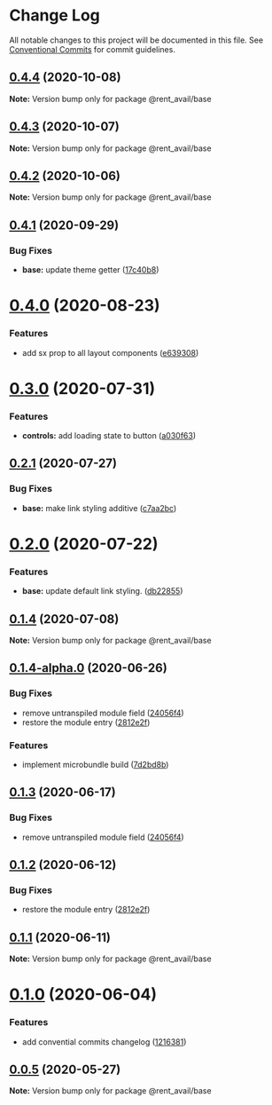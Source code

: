 # Change Log

All notable changes to this project will be documented in this file.
See [Conventional Commits](https://conventionalcommits.org) for commit guidelines.

## [0.4.4](https://github.com/rentalutions/elements/compare/@rent_avail/base@0.4.3...@rent_avail/base@0.4.4) (2020-10-08)

**Note:** Version bump only for package @rent_avail/base





## [0.4.3](https://github.com/rentalutions/elements/compare/@rent_avail/base@0.4.2...@rent_avail/base@0.4.3) (2020-10-07)

**Note:** Version bump only for package @rent_avail/base





## [0.4.2](https://github.com/rentalutions/elements/compare/@rent_avail/base@0.4.1...@rent_avail/base@0.4.2) (2020-10-06)

**Note:** Version bump only for package @rent_avail/base





## [0.4.1](https://github.com/rentalutions/elements/compare/@rent_avail/base@0.4.0...@rent_avail/base@0.4.1) (2020-09-29)


### Bug Fixes

* **base:** update theme getter ([17c40b8](https://github.com/rentalutions/elements/commit/17c40b8a2ae1f75168c8bc13d2283d7701552119))





# [0.4.0](https://github.com/rentalutions/elements/compare/@rent_avail/base@0.3.0...@rent_avail/base@0.4.0) (2020-08-23)


### Features

* add sx prop to all layout components ([e639308](https://github.com/rentalutions/elements/commit/e639308edde33c4a0be6853266782ac86d8d5d9a))





# [0.3.0](https://github.com/rentalutions/elements/compare/@rent_avail/base@0.2.1...@rent_avail/base@0.3.0) (2020-07-31)


### Features

* **controls:** add loading state to button ([a030f63](https://github.com/rentalutions/elements/commit/a030f63bfc3587b2c0fa920ae323628f7df4a421))





## [0.2.1](https://github.com/rentalutions/elements/compare/@rent_avail/base@0.2.0...@rent_avail/base@0.2.1) (2020-07-27)


### Bug Fixes

* **base:** make link styling additive ([c7aa2bc](https://github.com/rentalutions/elements/commit/c7aa2bca5b7d66a296367bb15089236c5e26809a))





# [0.2.0](https://github.com/rentalutions/elements/compare/@rent_avail/base@0.1.4...@rent_avail/base@0.2.0) (2020-07-22)


### Features

* **base:** update default link styling. ([db22855](https://github.com/rentalutions/elements/commit/db22855c7ffc8360e021190a7b73ada0b7553239))





## [0.1.4](https://github.com/rentalutions/elements/compare/@rent_avail/base@0.1.4-alpha.0...@rent_avail/base@0.1.4) (2020-07-08)

**Note:** Version bump only for package @rent_avail/base





## [0.1.4-alpha.0](https://github.com/rentalutions/elements/compare/@rent_avail/base@0.1.0...@rent_avail/base@0.1.4-alpha.0) (2020-06-26)


### Bug Fixes

* remove untranspiled module field ([24056f4](https://github.com/rentalutions/elements/commit/24056f4dcc4ab05fc8d0c604a0630d7b3a8aca3c))
* restore the module entry ([2812e2f](https://github.com/rentalutions/elements/commit/2812e2f5d71068ce37a8511d9b8c527b5d63efae))


### Features

* implement microbundle build ([7d2bd8b](https://github.com/rentalutions/elements/commit/7d2bd8b20990211f6d048a3f393d78ac15ce0142))





## [0.1.3](https://github.com/rentalutions/elements/compare/@rent_avail/base@0.1.2...@rent_avail/base@0.1.3) (2020-06-17)


### Bug Fixes

* remove untranspiled module field ([24056f4](https://github.com/rentalutions/elements/commit/24056f4dcc4ab05fc8d0c604a0630d7b3a8aca3c))





## [0.1.2](https://github.com/rentalutions/elements/compare/@rent_avail/base@0.1.1...@rent_avail/base@0.1.2) (2020-06-12)


### Bug Fixes

* restore the module entry ([2812e2f](https://github.com/rentalutions/elements/commit/2812e2f5d71068ce37a8511d9b8c527b5d63efae))





## [0.1.1](https://github.com/rentalutions/elements/compare/@rent_avail/base@0.1.0...@rent_avail/base@0.1.1) (2020-06-11)

**Note:** Version bump only for package @rent_avail/base





# [0.1.0](https://github.com/rentalutions/elements/compare/@rent_avail/base@0.0.4...@rent_avail/base@0.1.0) (2020-06-04)


### Features

* add convential commits changelog ([1216381](https://github.com/rentalutions/elements/commit/1216381d4e1bb8eb8dea4a2293a8bb84662195a9))





## [0.0.5](https://github.com/rentalutions/elements/compare/@rent_avail/base@0.0.4...@rent_avail/base@0.0.5) (2020-05-27)

**Note:** Version bump only for package @rent_avail/base
